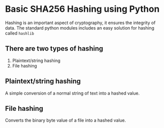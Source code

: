 # Basic SHA256 Hashing using Python

Hashing is an important aspect of cryptography, it ensures the integrity of data. The standard python modules includes an easy solution for hashing called `hashlib`

## There are two types of hashing
1. Plaintext/string hashing
2. File hashing

## Plaintext/string hashing

A simple conversion of a normal string of text into a hashed value.


## File hashing

Converts the binary byte value of a file into a hashed value.
